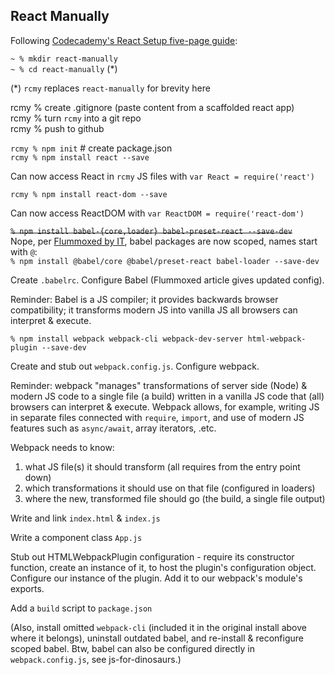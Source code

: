 ## React Manually

Following
[Codecademy's React Setup five-page guide](https://www.codecademy.com/articles/react-setup-i):

`~ % mkdir react-manually`</br>
`~ % cd react-manually` (*)</br>

(*) `rcmy` replaces `react-manually` for brevity here</br>

rcmy % create .gitignore (paste content from a scaffolded react app)</br>
rcmy % turn `rcmy` into a git repo</br>
rcmy % push to github</br>

`rcmy % npm init` # create package.json</br>
`rcmy % npm install react --save`</br>

Can now access React in `rcmy` JS files with `var React = require('react')`</br>

`rcmy % npm install react-dom --save`</br>

Can now access ReactDOM with `var ReactDOM = require('react-dom')`</br>

~~`% npm install babel-{core,loader} babel-preset-react --save-dev`~~</br>
Nope, per [Flummoxed by IT](http://flummox-engineering.blogspot.com/2018/11/webpack--babel-react-reactjs-pluginpreset-files-are-not-allowed-to-export-objects-only-functions.html), babel packages are now scoped, names start with `@`:</br>
`% npm install @babel/core @babel/preset-react babel-loader --save-dev`

Create `.babelrc`. Configure Babel (Flummoxed article gives updated config).

Reminder: Babel is a JS compiler; it provides backwards browser compatibility;
it transforms modern JS into vanilla JS all browsers can interpret & execute.

`% npm install webpack webpack-cli webpack-dev-server html-webpack-plugin --save-dev`

Create and stub out `webpack.config.js`. Configure webpack.

Reminder: webpack "manages" transformations of server side (Node) & modern JS
code to a single file (a build) written in a vanilla JS code that (all) browsers
can interpret & execute. Webpack allows, for example, writing JS in separate
files connected with `require`, `import`, and use of modern JS features such as
`async/await`, array iterators, .etc.

Webpack needs to know:
1. what JS file(s) it should transform (all requires from the entry point down)
2. which transformations it should use on that file (configured in loaders)
3. where the new, transformed file should go (the build, a single file output)

Write and link `index.html` & `index.js`

Write a component class `App.js`

Stub out HTMLWebpackPlugin configuration - require its constructor function,
create an instance of it, to host the plugin's configuration object. Configure
our instance of the plugin. Add it to our webpack's module's exports.

Add a `build` script to `package.json`

(Also, install omitted `webpack-cli` (included it in the original install
above where it belongs), uninstall outdated babel, and re-install & reconfigure
scoped babel. Btw, babel can also be configured directly in `webpack.config.js`,
see js-for-dinosaurs.)
